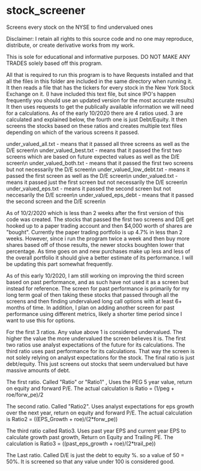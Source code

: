 # stock_screener
Screens every stock on the NYSE to find undervalued ones

Disclaimer:
  I retain all rights to this source code and no one may reproduce, distribute, or create derivative works from my work.
  
  This is sole for educational and informative purposes. DO NOT MAKE ANY TRADES solely based off this program.


All that is required to run this program is to have Requests installed and that all the files in this folder are included in the same directory when running it. It then
reads a file that has the tickers for every stock in the New York Stock Exchange on it. (I have included this text file, but since IPO's happen frequently you should 
use an updated version for the most accurate results) It then uses requests to get the publically available information we will need for a calculations. As of the early 
10/2020 there are 4 ratios used. 3 are calculated and explained below, the fourth one is just Debt/Equity. It then screens the stocks based on these ratios and creates
multiple text files depending on which of the various screens it passed.

under_valued_all.txt - means that it passed all three screens as well as the D/E screen\n
under_valued_best.txt  - means that it passed the first two screens which are based on future expected values as well as the D/E screen\n
under_valued_both.txt - means that it passed the first two screens but not necessarily the D/E screen\n
under_valued_low_debt.txt  - means it passed the first screen as well as the D/E screen\n
under_valued.txt  - means it passed just the first screen but not necessarily the D/E screen\n
under_valued_eps.txt - means it passed the second screen but not neccesarily the D/E screen\n
under_valued_eps_debt - means that it passed the second screen and the D/E screen\n

As of 10/2/2020 which is less than 2 weeks after the first version of this code was created. The stocks that passed the first two screens and D/E get hooked up to a 
paper trading account and then $4,000 worth of shares are "bought". Currently the paper trading portfolio is up 4.7% in less than 2 weeks. However, since i run the 
program twice a week and then buy more shares based off of those results, the newer stocks boughten lower that percentage. As time goes on and new purchases make up
less and less of the overall portfolio it should give a better estimate of its performance. I will be updating this part somewhat frequently.

As of this early 10/2020, I am still working on improving the third screen based on past performance, 
and as such have not used it as a screen but instead for reference. The screen for past performance is primarily for my long term goal of then taking these
stocks that passed through all the screens and then finding undervalued long call options with at least 6+ months of time. In addition, I plan on adding another
screen for past performance using different metrics, likely a shorter time period since I want to use this for options.

For the first 3 ratios. Any value above 1 is considered undervalued. The higher the value the more undervalued the screen believes it is. 
The first two ratios use analyst expectations of the future for its calculations. The third ratio uses past performance for its calculations. 
That way the screen is not solely relying on analyst expectations for the stock. The final ratio is just debt/equity. This just screens out stocks that
seem undervalued but have massive amounts of debt. 

The first ratio. Called "Ratio" or "Ratio1" , Uses the PEG 5 year value, return on equity and forward P/E. 
The actual calculation is 
Ratio = (1/peg + roe/forw_pe)/2

The second ratio. Called "Ratio2". Uses analyst expectations for eps growth over the next year, return on equity and forward P/E. 
The actual calculation is
Ratio2 = ((EPS_Growth + roe)/(2*forw_pe))

The third ratio called Ratio3. Uses past year EPS and current year EPS to calculate growth past growth, Return on Equity and Trailing PE. 
The calculation is
Ratio3 = ((past_eps_growth + roe)/(2*trail_pe))

The Last ratio. Called D/E is just the debt to equity %. so a value of 50 = 50%. It is screened so that any value under 100 is considered good. 
